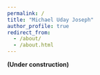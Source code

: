 ```yaml
---
permalink: /
title: "Michael Uday Joseph"
author_profile: true
redirect_from: 
  - /about/
  - /about.html
---
```


**(Under construction)**
